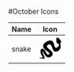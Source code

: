 
#October Icons

| Name        | Icon           |
| ------------- |:-------------:|
|snake| <img src="src/snake.svg" width="48"> |

